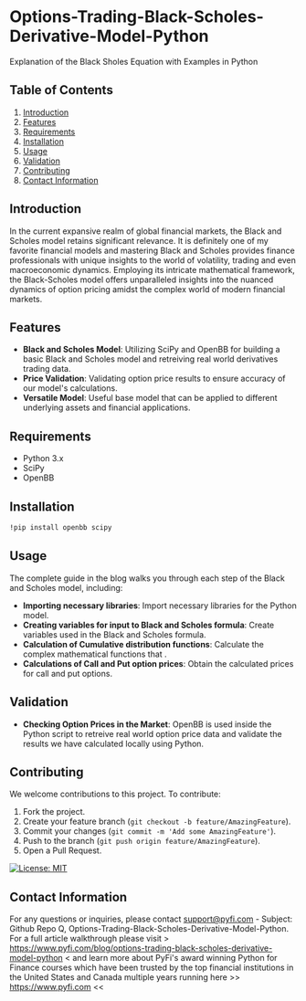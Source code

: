 # Options-Trading-Black-Scholes-Derivative-Model-Python
Explanation of the Black Sholes Equation with Examples in Python 

## Table of Contents
1. [Introduction](#introduction)
2. [Features](#features)
3. [Requirements](#requirements)
4. [Installation](#installation)
5. [Usage](#usage)
6. [Validation](#validation)
7. [Contributing](#contributing)
8. [Contact Information](#contact-information)

## Introduction
In the current expansive realm of global financial markets, the Black and Scholes model retains significant relevance. It is definitely one of my favorite financial models and mastering Black and Scholes provides finance professionals with unique insights to the world of volatility, trading and even macroeconomic dynamics. Employing its intricate mathematical framework, the Black-Scholes model offers unparalleled insights into the nuanced dynamics of option pricing amidst the complex world of modern financial markets.

## Features
- **Black and Scholes Model**: Utilizing SciPy and OpenBB for building a basic Black and Scholes model and retreiving real world derivatives trading data.
- **Price Validation**: Validating option price results to ensure accuracy of our model's calculations.
- **Versatile Model**: Useful base model that can be applied to different underlying assets and financial applications.

## Requirements
- Python 3.x
- SciPy
- OpenBB

## Installation
```bash
!pip install openbb scipy
```

## Usage
The complete guide in the blog walks you through each step of the Black and Scholes model, including:
- **Importing necessary libraries**: Import necessary libraries for the Python model.
- **Creating variables for input to Black and Scholes formula**: Create variables used in the Black and Scholes formula.
- **Calculation of Cumulative distribution functions**: Calculate the complex mathematical functions that .
- **Calculations of Call and Put option prices**: Obtain the calculated prices for call and put options.

## Validation
- **Checking Option Prices in the Market**: OpenBB is used inside the Python script to retreive real world option price data and validate the results we have calculated locally using Python.

## Contributing
We welcome contributions to this project. To contribute:

1. Fork the project.
2. Create your feature branch (`git checkout -b feature/AmazingFeature`).
3. Commit your changes (`git commit -m 'Add some AmazingFeature'`).
4. Push to the branch (`git push origin feature/AmazingFeature`).
5. Open a Pull Request.

[![License: MIT](https://img.shields.io/badge/License-MIT-yellow.svg)](https://opensource.org/licenses/MIT)

## Contact Information
For any questions or inquiries, please contact support@pyfi.com - Subject: Github Repo Q, Options-Trading-Black-Scholes-Derivative-Model-Python.
For a full article walkthrough please visit > https://www.pyfi.com/blog/options-trading-black-scholes-derivative-model-python < and learn more about PyFi's award winning Python for Finance courses which have been trusted by the top financial institutions in the United States and Canada multiple years running here >> https://www.pyfi.com << 

